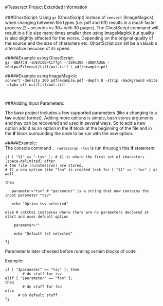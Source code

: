 #Tesseract Project Extended Information  
<br>
###GhostScript:
Using `gs` (GhostScript) instead of `convert` (ImageMagick) when changing between file types (i.e. pdf and tiff) results in a much faster process (2~ seconds vs 30~ with 30 pages). The GhostScript command will result in a file size many times smaller then using ImageMagick but quality is also slightly affected for the worse. Depending on the original quality of the source and the size of characters etc. GhostScript can stil be a valuable alternative becuase of its speed.

#####Example using GhostScript:  
`gs -dBATCH -sDEVICE=tiffg4 -r300x300 -dNOPAUSE -sOutputFile=out/tiff/out.tiff \ pdf/example.pdf`  

#####Example using ImageMagick:  
`convert -density 300 pdf/example.pdf -depth 8 -strip -background white -alpha off out/tiff/out.tiff` 

<br>

###Adding Input Parameters:  

The base project includes a few supported parameters (like a changing to a **tsv** output format). Adding more options is simple, bash stores arguments and they can be recovered and used in several ways. So to add a new option add it as an option in the **if** block at the beginning of the file and in the **if** block surrounding the code to be run with the new option.

#####Example:  
The console command `. runtessrun -tsv` is run thruough this **if** statement

	if [ "$1" == "-tsv" ]; # $1 is where the first set of characters (space-delimited) after 
	# the file (runntessrun) are stored. 
	# If a new option like "foo" is created look for [ "$1" == "-foo" ] as well.

	then  

       parameter="tsv" # "parameter" is a string that now contains the input parameter *tsv*
     
       echo "Option tsv selected" 
         
	else # catches instances where there are no parameters declared at start and uses defualt option
 
        parameter=""
    
        echo "Default txt selected"
    
	fi
	
Parameter is later checked before running certain blocks of code

Example:

	if [ "$parameter" == "tsv" ]; then
			# do stuff for tsv
	elif [ "$parameter" == "foo" ]; 
	then
			# do stuff for foo
	else
	      # do default stuff      
	fi
